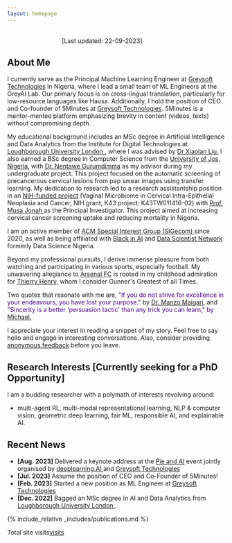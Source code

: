 ```yaml
---
layout: homepage
---
```

&nbsp;&nbsp;&nbsp;&nbsp;&nbsp;&nbsp;&nbsp;&nbsp;&nbsp;&nbsp;&nbsp;&nbsp;&nbsp;&nbsp;&nbsp; &nbsp;&nbsp;&nbsp;&nbsp;&nbsp;&nbsp;&nbsp;&nbsp;&nbsp;&nbsp;&nbsp;&nbsp;&nbsp;&nbsp;&nbsp;&nbsp;&nbsp;&nbsp;&nbsp;&nbsp;&nbsp;&nbsp;&nbsp;&nbsp;&nbsp;&nbsp;&nbsp;&nbsp;&nbsp;&nbsp;&nbsp;&nbsp;&nbsp;&nbsp;&nbsp;&nbsp;&nbsp;&nbsp;&nbsp;&nbsp;&nbsp;&nbsp;&nbsp;&nbsp;&nbsp; &nbsp;&nbsp;&nbsp;&nbsp;&nbsp;&nbsp;&nbsp;&nbsp;&nbsp;&nbsp;&nbsp;&nbsp;&nbsp;&nbsp;&nbsp;&nbsp;&nbsp;&nbsp;&nbsp;&nbsp;&nbsp;&nbsp;&nbsp;&nbsp;&nbsp;&nbsp;&nbsp;&nbsp;&nbsp;&nbsp;&nbsp;&nbsp;&nbsp;&nbsp;&nbsp;&nbsp;&nbsp;&nbsp;&nbsp;&nbsp;&nbsp;&nbsp;&nbsp;&nbsp;&nbsp; &nbsp;&nbsp;&nbsp;&nbsp;&nbsp;&nbsp;&nbsp;&nbsp;&nbsp;&nbsp;&nbsp;&nbsp;&nbsp;&nbsp;&nbsp;&nbsp;&nbsp;&nbsp;&nbsp;&nbsp;&nbsp;&nbsp;&nbsp;&nbsp;&nbsp;&nbsp;&nbsp;&nbsp;&nbsp;&nbsp;&nbsp;&nbsp;[Last updated: 22-09-2023]
## About Me

I currently serve as the Principal Machine Learning Engineer at <a href="https://greysoft.ng">Greysoft Technologies</a> in Nigeria, where I lead a small team of ML Engineers at the GreyAI Lab. Our primary focus is on cross-lingual translation, particularly for low-resource languages like Hausa. Additionally, I hold the position of CEO and Co-founder of 5Minutes at <a href="https://greysoft.ng">Greysoft Technologies</a>. 5Minutes is a mentor-mentee platform emphasizing brevity in content (videos, texts) without compromising depth.

My educational background includes an MSc degree in Artificial Intelligence and Data Analytics from the Institute for Digital Technologies at  <a href="https://www.lborolondon.ac.uk/study/masters-degrees/artificial-intelligence-data-analytics/"> Loughborough University London </a>, where I was advised by <a href="https://www.lborolondon.ac.uk/about/staff/dr-xiaolan-liu/">Dr Xiaolan Liu.</a> I also earned a BSc degree in Computer Science from the <a href="https://unijos.edu.ng">University of Jos, Nigeria</a>, with <a href="https://scholar.google.com/citations?user=q9VpwWEAAAAJ&hl=enDr. Nentawe Gurumdimma)"> Dr. Nentawe Gurumdimma</a> as my advisor during my undergraduate project. This project focused on the automatic screening of precancerous cervical lesions from pap smear images using transfer learning. My dedication to research led to a research assistantship position in an <a href="https://grantome.com/grant/NIH/K43-TW011416-02">NIH-funded project</a> (Vaginal Microbiome in Cervical Intra-Epithelial Neoplasia and Cancer, NIH grant, K43 project: K43TW011416-02) with <a href="https://www.feinberg.northwestern.edu/faculty-profiles/az/profile.html?xid=39806"> Prof. Musa Jonah </a> as the Principal Investigator. This project aimed at increasing cervical cancer screening uptake and reducing mortality in Nigeria.

I am an active member of <a href="http://www.sigecom.org">ACM Special Interest Group (SIGecom) </a> since 2020, as well as being affiliated with <a href="https://blackinai.github.io/#/">Black in AI</a> and <a href="https://www.datasciencenigeria.org">Data Scientist Network</a> formerly Data Science Nigeria.

Beyond my professional pursuits, I derive immense pleasure from both watching and participating in various sports, especially football. My unwavering allegiance to <a href="https://www.arsenal.com">Arsenal FC</a> is rooted in my childhood admiration for <a href="https://www.footballhistory.org/player/thierry-henry.html">Thierry Henry,</a> whom I consider Gunner's Greatest of all Times.

Two quotes that resonate with me are, <span style="color:indigo;"> "If you do not strive for excellence in your endeavours, you have lost your purpose." </span> by <a href="https://manzomaigari.com/#/">Dr. Manzo Maigari</a>, and <span style="color:indigo;"> "Sincerity is a better 'persuasion tactic' than any trick you can learn," by <a href="https://twitter.com/mmay3r/status/1336432412285231104">Michael.</a> </span>

I appreciate your interest in reading a snippet of my story. Feel free to say hello and engage in interesting conversations. Also, consider providing <a href="https://ngl.link/jibrinx">anonymous feedback</a> before you leave.

                  
## Research Interests [Currently seeking for a PhD Opportunity]
I am a budding researcher with a polymath of interests revolving around:
- multi-agent RL, multi-modal representational learning, NLP & computer vision, geometric deep learning, fair ML, responsible AI, and explainable AI.

## Recent News

- **[Aug. 2023]** Delivered a keynote address at the <a href="https://www.linkedin.com/feed/update/urn:li:activity:7096848518631366656/ "> Pie and AI</a> event jointly organised by <a href="https://www.deeplearning.ai">deeplearning.AI </a>and <a href="https://greysoft.ng">Greysoft Technologies</a>
- **[Jul. 2023]** Assume the position of CEO and Co-Founder of 5Minutes!
- **[Feb. 2023]** Started a new position as ML Engineer at <a href="https://greysoft.ng">Greysoft Technologies</a>
- **[Dec. 2022]** Bagged an MSc degree in AI and Data Analytics from <a href="https://www.lborolondon.ac.uk/study/masters-degrees/artificial-intelligence-data-analytics/"> Loughborough University London </a>.

{% include_relative _includes/publications.md %}
<!--{% include_relative _includes/services.md %} -->
<p>Total site visits<a href='https://www.free-counters.org/'>visits</a> <script type='text/javascript' src='https://www.freevisitorcounters.com/auth.php?id=0411e39de56cdd30e8bb498459e0a65deb5e5167'></script>
<script type="text/javascript" src="https://www.freevisitorcounters.com/en/home/counter/1109287/t/3"></script></p> 
